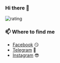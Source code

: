 ### Hi there 👋
![rating](https://img.shields.io/badge/rating-4%2F5-green)


  ### 📫  Where to find me
- [Facebook](https://facebook.com/nick.nelidov) 😏
- [Telegram](https://telegram.com/cocakolya) 🐤
- [Instagram](https://instagram.org/nelidov) 😎

<!--
**cocaKolya/cocaKolya** is a ✨ _special_ ✨ repository because its `README.md` (this file) appears on your GitHub profile.

Here are some ideas to get you started:

- 🔭 I’m currently working on ...
- 🌱 I’m currently learning ...
- 👯 I’m looking to collaborate on ...
- 🤔 I’m looking for help with ...
- 💬 Ask me about ...
- 📫 How to reach me: ...
- 😄 Pronouns: ...
- ⚡ Fun fact: ...
-->
